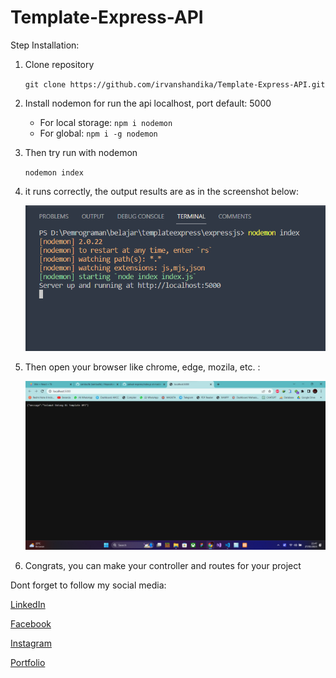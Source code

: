 # Template-Express-API

Step Installation:

1. Clone repository

   `git clone https://github.com/irvanshandika/Template-Express-API.git`

2. Install nodemon for run the api localhost, port default: 5000

   - For local storage:
     `npm i nodemon`
   - For global:
     `npm i -g nodemon`

3. Then try run with nodemon

   `nodemon index`

4. it runs correctly, the output results are as in the screenshot below:

   ![1685207206613](image/README/1685207206613.png)

5. Then open your browser like chrome, edge, mozila, etc. :

   ![1685207249448](image/README/1685207249448.png)

6. Congrats, you can make your controller and routes for your project

Dont forget to follow my social media:

[LinkedIn](https://www.linkedin.com/in/muhammad-irvan-shandika-b08a54273/)

[Facebook](https://www.facebook.com/shandika.irvan)

[Instagram](https://www.instagram.com/irvan_shandika/)

[Portfolio](https://irvanshandika.my.id)
